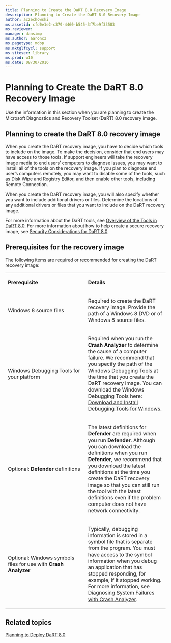 ```yaml
---
title: Planning to Create the DaRT 8.0 Recovery Image
description: Planning to Create the DaRT 8.0 Recovery Image
author: aczechowski
ms.assetid: cfd0e1e2-c379-4460-b545-3f7be9f33583
ms.reviewer: 
manager: dansimp
ms.author: aaroncz
ms.pagetype: mdop
ms.mktglfcycl: support
ms.sitesec: library
ms.prod: w10
ms.date: 08/30/2016
---
```



# Planning to Create the DaRT 8.0 Recovery Image


Use the information in this section when you are planning to create the Microsoft Diagnostics and Recovery Toolset (DaRT) 8.0 recovery image.

## Planning to create the DaRT 8.0 recovery image


When you create the DaRT recovery image, you have to decide which tools to include on the image. To make the decision, consider that end users may have access to those tools. If support engineers will take the recovery image media to end users’ computers to diagnose issues, you may want to install all of the tools on the recovery image. If you plan to diagnose end user’s computers remotely, you may want to disable some of the tools, such as Disk Wipe and Registry Editor, and then enable other tools, including Remote Connection.

When you create the DaRT recovery image, you will also specify whether you want to include additional drivers or files. Determine the locations of any additional drivers or files that you want to include on the DaRT recovery image.

For more information about the DaRT tools, see [Overview of the Tools in DaRT 8.0](overview-of-the-tools-in-dart-80-dart-8.md). For more information about how to help create a secure recovery image, see [Security Considerations for DaRT 8.0](security-considerations-for-dart-80--dart-8.md).

## Prerequisites for the recovery image


The following items are required or recommended for creating the DaRT recovery image:

<table>
<colgroup>
<col width="50%" />
<col width="50%" />
</colgroup>
<tbody>
<tr class="odd">
<td align="left"><p><strong>Prerequisite</strong></p></td>
<td align="left"><p><strong>Details</strong></p></td>
</tr>
<tr class="even">
<td align="left"><p>Windows 8 source files</p></td>
<td align="left"><p>Required to create the DaRT recovery image. Provide the path of a Windows 8 DVD or of Windows 8 source files.</p></td>
</tr>
<tr class="odd">
<td align="left"><p>Windows Debugging Tools for your platform</p></td>
<td align="left"><p>Required when you run the <strong>Crash Analyzer</strong> to determine the cause of a computer failure. We recommend that you specify the path of the Windows Debugging Tools at the time that you create the DaRT recovery image. You can download the Windows Debugging Tools here: <a href="https://go.microsoft.com/fwlink/?LinkId=99934" data-raw-source="[Download and Install Debugging Tools for Windows](https://go.microsoft.com/fwlink/?LinkId=99934)">Download and Install Debugging Tools for Windows</a>.</p></td>
</tr>
<tr class="even">
<td align="left"><p>Optional: <strong>Defender</strong> definitions</p></td>
<td align="left"><p>The latest definitions for <strong>Defender</strong> are required when you run <strong>Defender</strong>. Although you can download the definitions when you run <strong>Defender</strong>, we recommend that you download the latest definitions at the time you create the DaRT recovery image so that you can still run the tool with the latest definitions even if the problem computer does not have network connectivity.</p></td>
</tr>
<tr class="odd">
<td align="left"><p>Optional: Windows symbols files for use with <strong>Crash Analyzer</strong></p></td>
<td align="left"><p>Typically, debugging information is stored in a symbol file that is separate from the program. You must have access to the symbol information when you debug an application that has stopped responding, for example, if it stopped working. For more information, see <a href="diagnosing-system-failures-with-crash-analyzer--dart-8.md" data-raw-source="[Diagnosing System Failures with Crash Analyzer](diagnosing-system-failures-with-crash-analyzer--dart-8.md)">Diagnosing System Failures with Crash Analyzer</a>.</p></td>
</tr>
</tbody>
</table>

 

## Related topics


[Planning to Deploy DaRT 8.0](planning-to-deploy-dart-80-dart-8.md)

 

 






